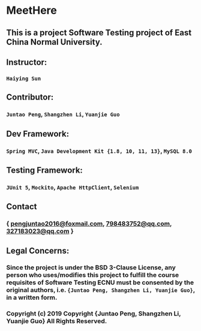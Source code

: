 # MeetHere

## This is a project Software Testing project of East China Normal University.
## Instructor:        
### `Haiying Sun`
## Contributor:       
### `Juntao Peng`, `Shangzhen Li`, `Yuanjie Guo`
## Dev Framework:     
### `Spring MVC`, `Java Development Kit {1.8, 10, 11, 13}`, `MySQL 8.0`
## Testing Framework:
### `JUnit 5`, `Mockito`, `Apache HttpClient`, `Selenium`
## Contact
### { pengjuntao2016@foxmail.com, 798483752@qq.com, 327183023@qq.com }
## Legal Concerns:
### Since the project is under the BSD 3-Clause License, any person who uses/modifies this project to fulfill the course requisites of Software Testing ECNU must be consented by the original authors, i.e. `{Juntao Peng, Shangzhen Li, Yuanjie Guo}`, in a written form.
### Copyright (c) 2019 Copyright {Juntao Peng, Shangzhen Li, Yuanjie Guo} All Rights Reserved.
